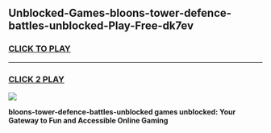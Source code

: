 
## Unblocked-Games-bloons-tower-defence-battles-unblocked-Play-Free-dk7ev
<h3>
<a href="https://premium76.site?title=bloons-tower-defence-battles-unblocked&ref=20M">CLICK TO PLAY</a></h3>
<hr>

<h3>
<a href="https://premium76.site?title=bloons-tower-defence-battles-unblocked&ref=20M">CLICK 2 PLAY</a>
  
</h3>

<a href="https://premium76.site?title=bloons-tower-defence-battles-unblocked&ref=19M"><img src="https://clearcache.store/games.png"></a>


**bloons-tower-defence-battles-unblocked games unblocked: Your Gateway to Fun and Accessible Online Gaming**
